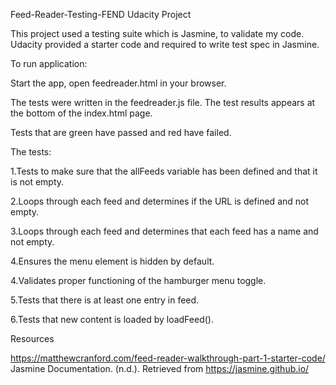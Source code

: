  Feed-Reader-Testing-FEND Udacity Project
 
This project used a testing suite which is Jasmine, to validate my code. Udacity provided a starter code and required to write test spec in Jasmine.

To run application:

Start the app, open feedreader.html in your browser.

The tests were written in the feedreader.js file. The test results appears at the bottom of the index.html page.

Tests that are green have passed and red have failed.

The tests:

1.Tests to make sure that the allFeeds variable has been defined and that it is not empty.

2.Loops through each feed and determines if the URL is defined and not empty.

3.Loops through each feed and determines that each feed has a name and not empty.

4.Ensures the menu element is hidden by default.

4.Validates proper functioning of the hamburger menu toggle.

5.Tests that there is at least one entry in feed.

6.Tests that new content is loaded by loadFeed().


Resources

https://matthewcranford.com/feed-reader-walkthrough-part-1-starter-code/
Jasmine Documentation. (n.d.). Retrieved from https://jasmine.github.io/
